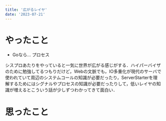 ```yaml
---
title: '広がるレイヤ'
date: '2023-07-21'
---
```


# やったこと

- Goなら… プロセス

シスプロあたりをやっていると一気に世界が広がる感じがする．ハイパーバイザのために勉強してるつもりだけど，Webの文脈でも，IO多重化が現代のサーバで使われていて周辺のシステムコールの知識が必要だったり，ServerStarterを理解するためにはシグナルやプロセスの知識が必要だったりして，低いレイヤの知識が増えるとこういう話が少しずつわかってきて面白い．


# 思ったこと

